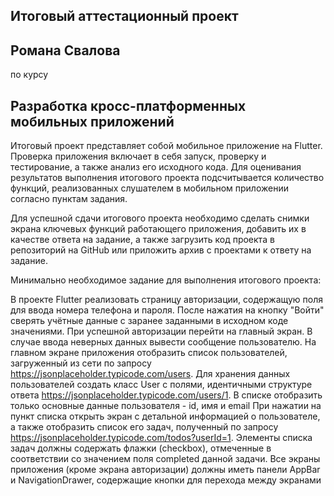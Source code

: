 ## Итоговый аттестационный проект 
## Романа Свалова 
по курсу

## Разработка кросс-платформенных мобильных приложений
Итоговый проект представляет собой мобильное приложение на Flutter. 
Проверка приложения включает в себя запуск, проверку и тестирование, а также анализ его исходного кода. 
Для оценивания результатов выполнения итогового проекта подсчитывается количество функций, 
реализованных слушателем в мобильном приложении согласно пунктам задания.

Для успешной сдачи итогового проекта необходимо сделать снимки экрана ключевых функций работающего приложения, 
добавить их в качестве ответа на задание, а также загрузить код проекта в репозиторий на GitHub или приложить архив с проектами к ответу на задание.

Минимально необходимое задание для выполнения итогового проекта:

В проекте Flutter реализовать страницу авторизации, содержащую поля для ввода номера телефона и пароля. После нажатия на кнопку "Войти" сверять учётные данные с заранее заданными в исходном коде значениями. При успешной авторизации перейти на главный экран. В случае ввода неверных данных вывести сообщение пользователю.
На главном экране приложения отобразить список пользователей, загруженный из сети по запросу https://jsonplaceholder.typicode.com/users. Для хранения данных пользователей создать класс User с полями, идентичными структуре ответа https://jsonplaceholder.typicode.com/users/1. В списке отобразить только основные данные пользователя - id, имя и email
При нажатии на пункт списка открыть экран с детальной информацией о пользователе, а также отобразить список его задач, полученный по запросу https://jsonplaceholder.typicode.com/todos?userId=1. Элементы списка задач должны содержать флажки (checkbox), отмеченные в соответствии со значением поля completed данной задачи.
Все экраны приложения (кроме экрана авторизации) должны иметь панели AppBar и NavigationDrawer, содержащие кнопки для перехода между экранами
